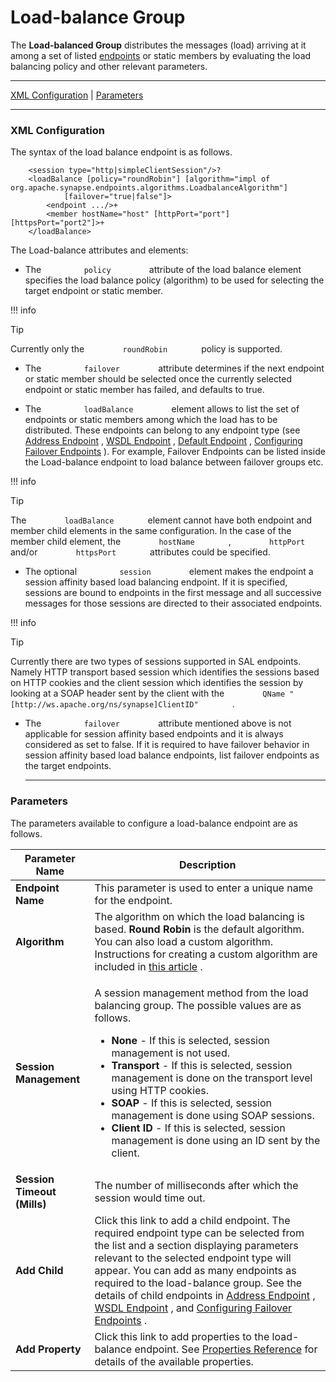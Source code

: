 # Load-balance Group

The **Load-balanced Group** distributes the messages (load) arriving at
it among a set of listed [endpoints](_Working_with_Endpoints_) or static
members by evaluating the load balancing policy and other relevant
parameters.

------------------------------------------------------------------------

[XML Configuration](#Load-balanceGroup-XMLConfiguration) \|
[Parameters](#Load-balanceGroup-Parameters)

------------------------------------------------------------------------

### XML Configuration

The syntax of the load balance endpoint is as follows.

``` html/xml
    <session type="http|simpleClientSession"/>?
    <loadBalance [policy="roundRobin"] [algorithm="impl of org.apache.synapse.endpoints.algorithms.LoadbalanceAlgorithm"]
            [failover="true|false"]>
        <endpoint .../>+
        <member hostName="host" [httpPort="port"] [httpsPort="port2"]>+
    </loadBalance>
```

The Load-balance attributes and elements:

-   The `          policy         ` attribute of the load balance
    element specifies the load balance policy (algorithm) to be used for
    selecting the target endpoint or static member.

!!! info

Tip

Currently only the `         roundRobin        ` policy is supported.


-   The `          failover         ` attribute determines if the next
    endpoint or static member should be selected once the currently
    selected endpoint or static member has failed, and defaults to true.

<!-- -->

-   The `          loadBalance         ` element allows to list the set
    of endpoints or static members among which the load has to be
    distributed. These endpoints can belong to any endpoint type (see
    [Address Endpoint](_Address_Endpoint_) , [WSDL
    Endpoint](_WSDL_Endpoint_) , [Default Endpoint](_Default_Endpoint_)
    , [Configuring Failover Endpoints](_Configuring_Failover_Endpoints_)
    ). For example, Failover Endpoints can be listed inside the
    Load-balance endpoint to load balance between failover groups etc.

!!! info

Tip

The `         loadBalance        ` element cannot have both endpoint and
member child elements in the same configuration. In the case of the
member child element, the `         hostName        ` ,
`         httpPort        ` and/or `         httpsPort        `
attributes could be specified.


-   The optional `          session         ` element makes the endpoint
    a session affinity based load balancing endpoint. If it is
    specified, sessions are bound to endpoints in the first message and
    all successive messages for those sessions are directed to their
    associated endpoints.

!!! info

Tip

Currently there are two types of sessions supported in SAL endpoints.
Namely HTTP transport based session which identifies the sessions based
on HTTP cookies and the client session which identifies the session by
looking at a SOAP header sent by the client with the
`         QName "[http://ws.apache.org/ns/synapse]ClientID"        ` .


-   The `          failover         ` attribute mentioned above is not
    applicable for session affinity based endpoints and it is always
    considered as set to false. If it is required to have failover
    behavior in session affinity based load balance endpoints, list
    failover endpoints as the target endpoints.

    ------------------------------------------------------------------------

### Parameters

The parameters available to configure a load-balance endpoint are as
follows.

<table>
<thead>
<tr class="header">
<th>Parameter Name</th>
<th>Description</th>
</tr>
</thead>
<tbody>
<tr class="odd">
<td><strong>Endpoint Name</strong></td>
<td>This parameter is used to enter a unique name for the endpoint.</td>
</tr>
<tr class="even">
<td><strong>Algorithm</strong></td>
<td>The algorithm on which the load balancing is based. <strong>Round</strong> <strong>Robin</strong> is the default algorithm. You can also load a custom algorithm. Instructions for creating a custom algorithm are included in <a href="http://supunk.blogspot.com/2010/02/writing-load-balance-algorithm-for-wso2.html">this article</a> .</td>
</tr>
<tr class="odd">
<td><strong>Session Management</strong></td>
<td><p>A session management method from the load balancing group. The possible values are as follows.</p>
<ul>
<li><strong>None</strong> - If this is selected, session management is not used.</li>
<li><strong>Transport</strong> - If this is selected, session management is done on the transport level using HTTP cookies.</li>
<li><strong>SOAP</strong> - If this is selected, session management is done using SOAP sessions.</li>
<li><strong>Client ID</strong> - If this is selected, session management is done using an ID sent by the client.</li>
</ul></td>
</tr>
<tr class="even">
<td><strong>Session Timeout (Mills)</strong></td>
<td>The number of milliseconds after which the session would time out.</td>
</tr>
<tr class="odd">
<td><strong>Add Child</strong></td>
<td>Click this link to add a child endpoint. The required endpoint type can be selected from the list and a section displaying parameters relevant to the selected endpoint type will appear. You can add as many endpoints as required to the load-balance group. See the details of child endpoints in <a href="_Address_Endpoint_">Address Endpoint</a> , <a href="_WSDL_Endpoint_">WSDL Endpoint</a> , and <a href="_Configuring_Failover_Endpoints_">Configuring Failover Endpoints</a> .</td>
</tr>
<tr class="even">
<td><strong>Add Property</strong></td>
<td>Click this link to add properties to the load-balance endpoint. See <a href="https://docs.wso2.com/display/EI650/Properties+Reference">Properties Reference</a> for details of the available properties.</td>
</tr>
</tbody>
</table>
